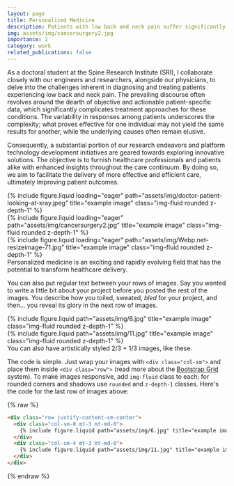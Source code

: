 ```yaml
---
layout: page
title: Personalized Medicine
description: Patients with low back and neck pain suffer significantly reduced quality of life, and it is often difficult to determine the optimal course of treatment for an individual.
img: assets/img/cancersurgery2.jpg
importance: 1
category: work
related_publications: false
---
```


As a doctoral student at the Spine Research Institute (SRI), I collaborate closely with our engineers and researchers, alongside our physicians, to delve into the challenges inherent in diagnosing and treating patients experiencing low back and neck pain. The prevailing discourse often revolves around the dearth of objective and actionable patient-specific data, which significantly complicates treatment approaches for these conditions. The variability in responses among patients underscores the complexity; what proves effective for one individual may not yield the same results for another, while the underlying causes often remain elusive.

Consequently, a substantial portion of our research endeavors and platform technology development initiatives are geared towards exploring innovative solutions. The objective is to furnish healthcare professionals and patients alike with enhanced insights throughout the care continuum. By doing so, we aim to facilitate the delivery of more effective and efficient care, ultimately improving patient outcomes.


<div class="row">
    <div class="col-sm mt-3 mt-md-0">
        {% include figure.liquid loading="eager" path="assets/img/doctor-patient-looking-at-xray.jpeg" title="example image" class="img-fluid rounded z-depth-1" %}
    </div>
    <div class="col-sm mt-3 mt-md-0">
        {% include figure.liquid loading="eager" path="assets/img/cancersurgery2.jpg" title="example image" class="img-fluid rounded z-depth-1" %}
    </div>
    <div class="col-sm mt-3 mt-md-0">
        {% include figure.liquid loading="eager" path="assets/img/Webp.net-resizeimage-71.jpg" title="example image" class="img-fluid rounded z-depth-1" %}
    </div>
</div>
<div class="caption">
    Personalized medicine is an exciting and rapidly evolving field that has the potential to transform healthcare delivery. 

You can also put regular text between your rows of images.
Say you wanted to write a little bit about your project before you posted the rest of the images.
You describe how you toiled, sweated, _bled_ for your project, and then... you reveal its glory in the next row of images.

<div class="row justify-content-sm-center">
    <div class="col-sm-8 mt-3 mt-md-0">
        {% include figure.liquid path="assets/img/6.jpg" title="example image" class="img-fluid rounded z-depth-1" %}
    </div>
    <div class="col-sm-4 mt-3 mt-md-0">
        {% include figure.liquid path="assets/img/11.jpg" title="example image" class="img-fluid rounded z-depth-1" %}
    </div>
</div>
<div class="caption">
    You can also have artistically styled 2/3 + 1/3 images, like these.
</div>

The code is simple.
Just wrap your images with `<div class="col-sm">` and place them inside `<div class="row">` (read more about the <a href="https://getbootstrap.com/docs/4.4/layout/grid/">Bootstrap Grid</a> system).
To make images responsive, add `img-fluid` class to each; for rounded corners and shadows use `rounded` and `z-depth-1` classes.
Here's the code for the last row of images above:

{% raw %}

```html
<div class="row justify-content-sm-center">
  <div class="col-sm-8 mt-3 mt-md-0">
    {% include figure.liquid path="assets/img/6.jpg" title="example image" class="img-fluid rounded z-depth-1" %}
  </div>
  <div class="col-sm-4 mt-3 mt-md-0">
    {% include figure.liquid path="assets/img/11.jpg" title="example image" class="img-fluid rounded z-depth-1" %}
  </div>
</div>
```

{% endraw %}
